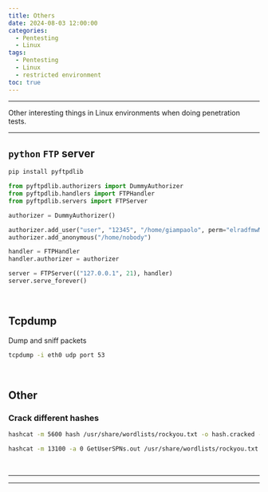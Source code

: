 ```yaml
---
title: Others
date: 2024-08-03 12:00:00
categories:
  - Pentesting
  - Linux
tags:
  - Pentesting
  - Linux
  - restricted environment
toc: true
---
```


---
Other interesting things in Linux environments when doing penetration tests.

---
<!-- more -->

## `python` `FTP` server
```bash
pip install pyftpdlib
```
```python
from pyftpdlib.authorizers import DummyAuthorizer
from pyftpdlib.handlers import FTPHandler
from pyftpdlib.servers import FTPServer

authorizer = DummyAuthorizer()

authorizer.add_user("user", "12345", "/home/giampaolo", perm="elradfmwMT")
authorizer.add_anonymous("/home/nobody")

handler = FTPHandler
handler.authorizer = authorizer

server = FTPServer(("127.0.0.1", 21), handler)
server.serve_forever()
```

<br>

## Tcpdump
Dump and sniff packets
```bash
tcpdump -i eth0 udp port 53
```

<br>

## Other

### Crack different hashes
```bash Crack NTLMv2 hashes
hashcat -m 5600 hash /usr/share/wordlists/rockyou.txt -o hash.cracked --force
```
```bash Crack krb5tgs ticket
hashcat -m 13100 -a 0 GetUserSPNs.out /usr/share/wordlists/rockyou.txt --force
```
<br>

---
---